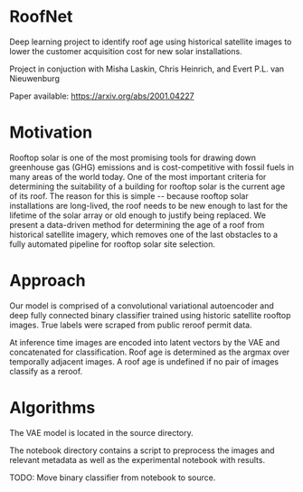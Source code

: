 # RoofNet
Deep learning project to identify roof age using historical satellite images to lower the customer acquisition cost for new solar installations. 

Project in conjuction with Misha Laskin, Chris Heinrich, and Evert P.L. van Nieuwenburg

Paper available: https://arxiv.org/abs/2001.04227

# Motivation

Rooftop solar is one of the most promising tools for drawing down greenhouse gas (GHG) emissions and is cost-competitive with fossil fuels in many areas of the world today. One of the most important criteria for determining the suitability of a building for rooftop solar is the current age of its roof. The reason for this is simple -- because rooftop solar installations are long-lived, the roof needs to be new enough to last for the lifetime of the solar array or old enough to justify being replaced. We present a data-driven method for determining the age of a roof from historical satellite imagery, which removes one of the last obstacles to a fully automated pipeline for rooftop solar site selection.

# Approach 
Our model is comprised of a convolutional variational autoencoder and deep fully connected binary classifier trained using historic satellite rooftop images. True labels were scraped from public reroof permit data.

At inference time images are encoded into latent vectors by the VAE and concatenated for classification. Roof age is determined as the argmax over temporally adjacent images. A roof age is undefined if no pair of images classify as a reroof.

# Algorithms
The VAE model is located in the source directory.

The notebook directory contains a script to preprocess the images and relevant metadata as well as the experimental notebook with results. 

TODO:
Move binary classifier from notebook to source.
